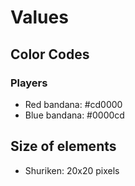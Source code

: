 # Values
## Color Codes
### Players
* Red bandana: #cd0000
* Blue bandana: #0000cd
## Size of elements
* Shuriken: 20x20 pixels
